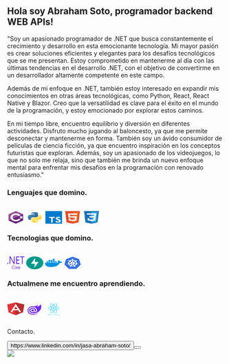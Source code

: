 ## Hola soy Abraham Soto, programador backend WEB APIs!

"Soy un apasionado programador de .NET que busca constantemente el crecimiento y desarrollo en esta emocionante tecnología. Mi mayor pasión es crear soluciones eficientes y elegantes para los desafíos tecnológicos que se me presentan. Estoy comprometido en mantenerme al día con las últimas tendencias en el desarrollo .NET, con el objetivo de convertirme en un desarrollador altamente competente en este campo.

Además de mi enfoque en .NET, también estoy interesado en expandir mis conocimientos en otras áreas tecnológicas, como Python, React, React Native y Blazor. Creo que la versatilidad es clave para el éxito en el mundo de la programación, y estoy emocionado por explorar estos caminos.

En mi tiempo libre, encuentro equilibrio y diversión en diferentes actividades. Disfruto mucho jugando al baloncesto, ya que me permite desconectar y mantenerme en forma. También soy un ávido consumidor de películas de ciencia ficción, ya que encuentro inspiración en los conceptos futuristas que exploran. Además, soy un apasionado de los videojuegos, lo que no solo me relaja, sino que también me brinda un nuevo enfoque mental para enfrentar mis desafíos en la programación con renovado entusiasmo."

### Lenguajes que domino.
<div style="display: inline_block"><br>
  <img align="center" alt="Abraham-Csharp" height="30" width="40" src="https://raw.githubusercontent.com/devicons/devicon/master/icons/csharp/csharp-original.svg">
  <img align="center" alt="Abraham-Python" height="30" width="40" src="https://raw.githubusercontent.com/devicons/devicon/master/icons/python/python-original.svg">
  <img align="center" alt="Abraham-Ts" height="30" width="40" src="https://raw.githubusercontent.com/devicons/devicon/master/icons/typescript/typescript-plain.svg">
  <img align="center" alt="Abraham-HTML" height="30" width="40" src="https://raw.githubusercontent.com/devicons/devicon/master/icons/html5/html5-original.svg">
  <img align="center" alt="Abraham-CSS" height="30" width="40" src="https://raw.githubusercontent.com/devicons/devicon/master/icons/css3/css3-original.svg">

</div>

  ### Tecnologias que domino.
  <div style="display: inline_block"><br>
  <img align="center" alt="Abraham-dotnetr" height="30" width="40" src="./imgrepo/dot-net-core-7.svg">
    <img align="center" alt="Abraham-Fastapi" height="30" width="40" src="./imgrepo/fastapi-1.svg">
  <img align="center" alt="Abraham-Docker" height="30" width="40" src="./imgrepo/docker-4.svg">
  <img align="center" alt="Abraham-kubernets" height="30" width="40" src="./imgrepo/kubernets.svg">

  </div>

  ### Actualmene me encuentro aprendiendo.
  <div style="display: inline_block"><br>
  <img align="center" alt="Abraham-Angular" height="30" width="40" src="./imgrepo/angular-icon-1.svg">
  <img align="center" alt="Abraham-Blazor" height="30" width="40" src="./imgrepo/blazor.svg">
  <img align="center" alt="Abraham-ReactNative" height="30" width="40" src="./imgrepo/react-native-1.svg">

  </div>

  
  ##

 Contacto.
 <div>
   <button>https://www.linkedin.com/in/jasa-abraham-soto/<button/>
 </div> 
<div> 
  <a href = "mailto:abraham.soto3031@gmail.com"><img src="https://img.shields.io/badge/-Gmail-%23333?style=for-the-badge&logo=gmail&logoColor=white" target="_blank"></a>
</div>
